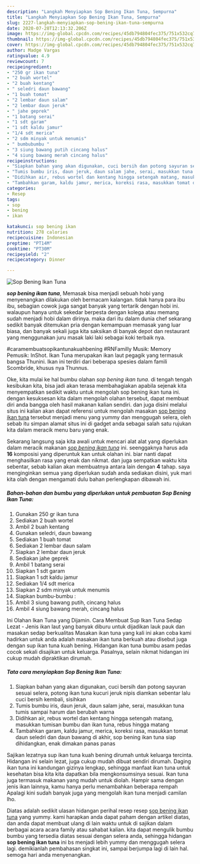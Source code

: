 ```yaml
---
description: "Langkah Menyiapkan Sop Bening Ikan Tuna, Sempurna"
title: "Langkah Menyiapkan Sop Bening Ikan Tuna, Sempurna"
slug: 2227-langkah-menyiapkan-sop-bening-ikan-tuna-sempurna
date: 2020-07-28T12:13:32.206Z
image: https://img-global.cpcdn.com/recipes/45db794804fec375/751x532cq70/sop-bening-ikan-tuna-foto-resep-utama.jpg
thumbnail: https://img-global.cpcdn.com/recipes/45db794804fec375/751x532cq70/sop-bening-ikan-tuna-foto-resep-utama.jpg
cover: https://img-global.cpcdn.com/recipes/45db794804fec375/751x532cq70/sop-bening-ikan-tuna-foto-resep-utama.jpg
author: Madge Vargas
ratingvalue: 4.9
reviewcount: 7
recipeingredient:
- "250 gr ikan tuna"
- "2 buah wortel"
- "2 buah kentang"
- " seledri daun bawang"
- "1 buah tomat"
- "2 lembar daun salam"
- "2 lembar daun jeruk"
- " jahe geprek"
- "1 batang serai"
- "1 sdt garam"
- "1 sdt kaldu jamur"
- "1/4 sdt merica"
- "2 sdm minyak untuk menumis"
- " bumbubumbu "
- "3 siung bawang putih cincang halus"
- "4 siung bawang merah cincang halus"
recipeinstructions:
- "Siapkan bahan yang akan digunakan, cuci bersih dan potong sayuran sesuai selera, potong ikan tuna kucuri jeruk nipis diamkan sebentar lalu cuci bersih kembali, sisihkan"
- "Tumis bumbu iris, daun jeruk, daun salam jahe, serai, masukkan tuna tumis sampai harum dan berubah warna"
- "Didihkan air, rebus wortel dan kentang hingga setengah matang, masukkan tumisan bumbu dan ikan tuna, rebus hingga matang"
- "Tambahkan garam, kaldu jamur, merica, koreksi rasa, masukkan tomat daun seledri dan daun bawang di akhir, sop bening ikan tuna siap dihidangkan, enak dimakan panas panas"
categories:
- Resep
tags:
- sop
- bening
- ikan

katakunci: sop bening ikan 
nutrition: 278 calories
recipecuisine: Indonesian
preptime: "PT14M"
cooktime: "PT30M"
recipeyield: "2"
recipecategory: Dinner

---
```



![Sop Bening Ikan Tuna](https://img-global.cpcdn.com/recipes/45db794804fec375/751x532cq70/sop-bening-ikan-tuna-foto-resep-utama.jpg)

<b><i>sop bening ikan tuna</i></b>, Memasak bisa menjadi sebuah hobi yang menyenangkan dilakukan oleh bermacam kalangan. tidak hanya para ibu ibu, sebagian cowok juga sangat banyak yang tertarik dengan hobi ini. walaupun hanya untuk sekedar berpesta dengan kolega atau memang sudah menjadi hobi dalam dirinya. maka dari itu dalam dunia chef sekarang sedikit banyak ditemukan pria dengan kemampuan memasak yang luar biasa, dan banyak sekali juga kita saksikan di banyak depot dan restaurant yang menggunakan juru masak laki laki sebagai koki terbaik nya.

#caramembuatsopikantunakuahbening #RNFamilly Musik: Memory Pemusik: InShot. Ikan Tuna merupakan ikan laut pegagik yang termasuk bangsa Thunini. Ikan ini terdiri dari beberapa spesies dalam famili Scombride, khusus nya Thunnus.

Oke, kita mulai ke hal bumbu olahan <i>sop bening ikan tuna</i>. di tengah tengah kesibukan kita, bisa jadi akan terasa membahagiakan apabila sejenak kita menyempatkan sedikit waktu untuk mengolah sop bening ikan tuna ini. dengan kesuksesan kita dalam mengolah olahan tersebut, dapat membuat diri anda bangga oleh hasil makanan kalian sendiri. dan juga disini melalui situs ini kalian akan dapat referensi untuk mengolah masakan <u>sop bening ikan tuna</u> tersebut menjadi menu yang yummy dan menggugah selera, oleh sebab itu simpan alamat situs ini di gadget anda sebagai salah satu rujukan kita dalam meracik menu baru yang enak.


Sekarang langsung saja kita awali untuk mencari alat alat yang diperlukan dalam meracik makanan <u><i>sop bening ikan tuna</i></u> ini. seenggaknya harus ada <b>16</b> komposisi yang diperuntuk kan untuk olahan ini. biar nanti dapat menghasilkan rasa yang enak dan nikmat. dan juga sempatkan waktu kita sebentar, sebab kalian akan membuatnya antara lain dengan <b>4</b> tahap. saya menginginkan semua yang diperlukan sudah anda sediakan disini, yuk mari kita olah dengan mengamati dulu bahan perlengkapan dibawah ini.

<!--inarticleads1-->

##### Bahan-bahan dan bumbu yang diperlukan untuk pembuatan Sop Bening Ikan Tuna:

1. Gunakan 250 gr ikan tuna
1. Sediakan 2 buah wortel
1. Ambil 2 buah kentang
1. Gunakan  seledri, daun bawang
1. Sediakan 1 buah tomat
1. Sediakan 2 lembar daun salam
1. Siapkan 2 lembar daun jeruk
1. Sediakan  jahe geprek
1. Ambil 1 batang serai
1. Siapkan 1 sdt garam
1. Siapkan 1 sdt kaldu jamur
1. Sediakan 1/4 sdt merica
1. Siapkan 2 sdm minyak untuk menumis
1. Siapkan  bumbu-bumbu :
1. Ambil 3 siung bawang putih, cincang halus
1. Ambil 4 siung bawang merah, cincang halus


Ini Olahan Ikan Tuna yang Dijamin. Cara Membuat Sup Ikan Tuna Sedap Lezat - Jenis ikan laut yang banyak diburu untuk dijadikan lauk pauk dan masakan sedap berkualitas Masakan ikan tuna yang kali ini akan coba kami hadirkan untuk anda adalah masakan ikan tuna berkuah atau disebut juga dengan sup ikan tuna kuah bening. Hidangan ikan tuna bumbu asam pedas cocok sekali disajikan untuk keluarga. Pasalnya, selain nikmat hidangan ini cukup mudah dipraktikan dirumah. 

<!--inarticleads2-->

##### Tata cara menyiapkan Sop Bening Ikan Tuna:

1. Siapkan bahan yang akan digunakan, cuci bersih dan potong sayuran sesuai selera, potong ikan tuna kucuri jeruk nipis diamkan sebentar lalu cuci bersih kembali, sisihkan
1. Tumis bumbu iris, daun jeruk, daun salam jahe, serai, masukkan tuna tumis sampai harum dan berubah warna
1. Didihkan air, rebus wortel dan kentang hingga setengah matang, masukkan tumisan bumbu dan ikan tuna, rebus hingga matang
1. Tambahkan garam, kaldu jamur, merica, koreksi rasa, masukkan tomat daun seledri dan daun bawang di akhir, sop bening ikan tuna siap dihidangkan, enak dimakan panas panas


Sajikan lezatnya sup ikan tuna kuah bening dirumah untuk keluarga tercinta. Hidangan ini selain lezat, juga cukup mudah dibuat sendiri dirumah. Daging ikan tuna ini kandungan gizinya lengkap, sehingga manfaat ikan tuna untuk kesehatan bisa kita kita dapatkan bila mengkonsumsinya sesuai. Ikan tuna juga termasuk makanan yang mudah untuk diolah. Hampir sama dengan jenis ikan lainnya, kamu hanya perlu menambahkan beberapa rempah Apalagi kini sudah banyak juga yang mengolah ikan tuna menjadi camilan lho. 

Diatas adalah sedikit ulasan hidangan perihal resep resep <u>sop bening ikan tuna</u> yang yummy. kami harapkan anda dapat paham dengan artikel diatas, dan anda dapat membuat ulang di lain waktu untuk di sajikan dalam berbagai acara acara family atau sahabat kalian. kita dapat mengulik bumbu bumbu yang tersedia diatas sesuai dengan selera anda, sehingga hidangan <b>sop bening ikan tuna</b> ini bs menjadi lebih yummy dan menggugah selera lagi. demikianlah pembahasan singkat ini, sampai berjumpa lagi di lain hal. semoga hari anda menyenangkan.
